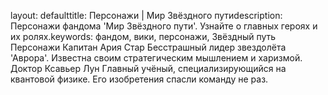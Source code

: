 
layout: defaulttitle: Персонажи | Мир Звёздного путиdescription: Персонажи фандома 'Мир Звёздного пути'. Узнайте о главных героях и их ролях.keywords: фандом, вики, персонажи, Звёздный путь
Персонажи
Капитан Ария Стар
Бесстрашный лидер звездолёта 'Аврора'. Известна своим стратегическим мышлением и харизмой.
Доктор Ксавьер Лун
Главный учёный, специализирующийся на квантовой физике. Его изобретения спасли команду не раз.